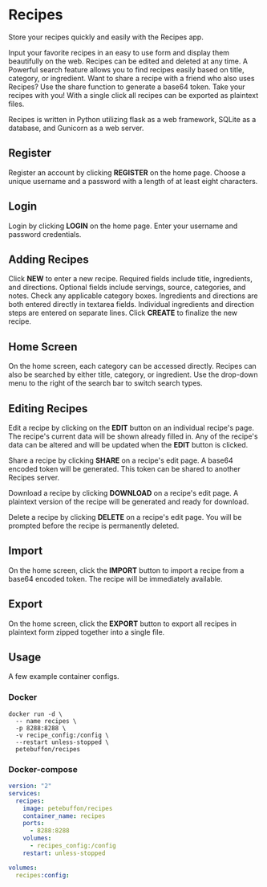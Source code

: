 # Recipes

Store your recipes quickly and easily with the Recipes app.

Input your favorite recipes in an easy to use form and display them beautifully on the web.  Recipes can be edited and deleted at any time.  A Powerful search feature allows you to find recipes easily based on title, category, or ingredient.  Want to share a recipe with a friend who also uses Recipes? Use the share function to generate a base64 token.  Take your recipes with you!  With a single click all recipes can be exported as plaintext files.

Recipes is written in Python utilizing flask as a web framework, SQLite as a database, and Gunicorn as a web server.

## Register

Register an account by clicking **REGISTER** on the home page. Choose a unique username and a password with a length of at least eight characters.

## Login

Login by clicking **LOGIN** on the home page. Enter your username and password credentials.

## Adding Recipes

Click **NEW** to enter a new recipe. Required fields include title, ingredients, and directions.  Optional fields include servings, source, categories, and notes.  Check any applicable category boxes.  Ingredients and directions are both entered directly in textarea fields. Individual ingredients and direction steps are entered on separate lines.  Click **CREATE** to finalize the new recipe.

## Home Screen

On the home screen, each category can be accessed directly.  Recipes can also be searched by either title, category, or ingredient. Use the drop-down menu to the right of the search bar to switch search types.

## Editing Recipes

Edit a recipe by clicking on the <strong>EDIT</strong> button on an individual recipe's page.  The recipe's current data will be shown already filled in.  Any of the recipe's data can be altered and will be updated when the **EDIT** button is clicked.  

Share a recipe by clicking **SHARE** on a recipe's edit page. A base64 encoded token will be generated. This token can be shared to another Recipes server.

Download a recipe by clicking **DOWNLOAD** on a recipe's edit page. A plaintext version of the recipe will be generated and ready for download.

Delete a recipe by clicking **DELETE** on a recipe's edit page. You will be prompted before the recipe is permanently deleted.

## Import

On the home screen, click the **IMPORT** button to import a recipe from a base64 encoded token. The recipe will be immediately available.

## Export

On the home screen, click the **EXPORT** button to export all recipes in plaintext form zipped together into a single file.

## Usage

A few example container configs.

### Docker
```
docker run -d \
  -- name recipes \
  -p 8288:8288 \
  -v recipe_config:/config \
  --restart unless-stopped \
  petebuffon/recipes
```

### Docker-compose
```yaml
version: "2"
services:
  recipes:
    image: petebuffon/recipes
    container_name: recipes
    ports:
      - 8288:8288
    volumes:
      - recipes_config:/config
    restart: unless-stopped

volumes:
  recipes:config:
```
